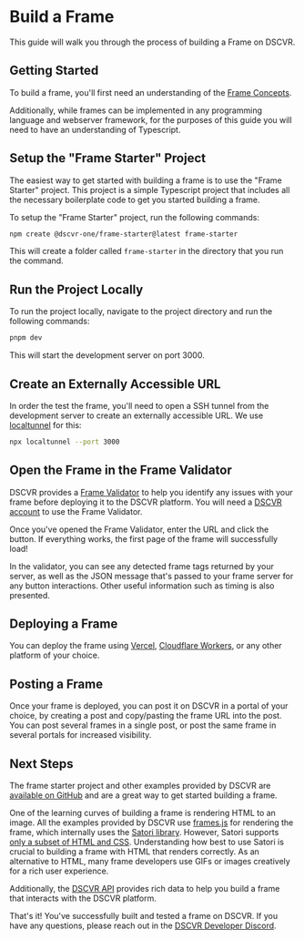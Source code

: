 # Build a Frame

This guide will walk you through the process of building a Frame on DSCVR.

## Getting Started

To build a frame, you'll first need an understanding of the [Frame Concepts](./frame-concepts.md).

Additionally, while frames can be implemented in any programming language and webserver framework, for the purposes of this guide you will need to have an understanding of Typescript. 

## Setup the "Frame Starter" Project

The easiest way to get started with building a frame is to use the "Frame Starter" project. This project is a simple Typescript project that includes all the necessary boilerplate code to get you started building a frame.

To setup the "Frame Starter" project, run the following commands:

```sh
npm create @dscvr-one/frame-starter@latest frame-starter
```

This will create a folder called `frame-starter` in the directory that you run the command.

## Run the Project Locally

To run the project locally, navigate to the project directory and run the following commands:

```sh
pnpm dev
```

This will start the development server on port 3000.

## Create an Externally Accessible URL

In order the test the frame, you'll need to open a SSH tunnel from the development server to create an externally accessible URL. We use [localtunnel](https://theboroer.github.io/localtunnel-www/) for this:

```sh
npx localtunnel --port 3000
```

## Open the Frame in the Frame Validator

DSCVR provides a [Frame Validator](https://www.dscvr.one/dev/frames) to help you identify any issues with your frame before deploying it to the DSCVR platform. You will need a [DSCVR account](https://www.dscvr.one) to use the Frame Validator.

Once you've opened the Frame Validator, enter the URL and click the button. If everything works, the first page of the frame will successfully load!

In the validator, you can see any detected frame tags returned by your server, as well as the JSON message that's passed to your frame server for any button interactions. Other useful information such as timing is also presented.

## Deploying a Frame

You can deploy the frame using [Vercel](https://vercel.com/), [Cloudflare Workers](https://www.cloudflare.com/), or any other platform of your choice. 

## Posting a Frame

Once your frame is deployed, you can post it on DSCVR in a portal of your choice, by creating a post and copy/pasting the frame URL into the post. You can post several frames in a single post, or post the same frame in several portals for increased visibility.

## Next Steps

The frame starter project and other examples provided by DSCVR are [available on GitHub](https://github.com/dscvr-one/frames-examples) and are a great way to get started building a frame. 

One of the learning curves of building a frame is rendering HTML to an image. All the examples provided by DSCVR use [frames.js](https://framesjs.org) for rendering the frame, which internally uses the [Satori library](https://github.com/vercel/satori). However, Satori supports [only a subset of HTML and CSS](https://github.com/vercel/satori?tab=readme-ov-file#html-elements). Understanding how best to use Satori is crucial to building a frame with HTML that renders correctly. As an alternative to HTML, many frame developers use GIFs or images creatively for a rich user experience.

Additionally, the [DSCVR API](../dscvr-api/index.md) provides rich data to help you build a frame that interacts with the DSCVR platform.

That's it! You've successfully built and tested a frame on DSCVR. If you have any questions, please reach out in the [DSCVR Developer Discord](https://discord.gg/DX4CaFph3s).

